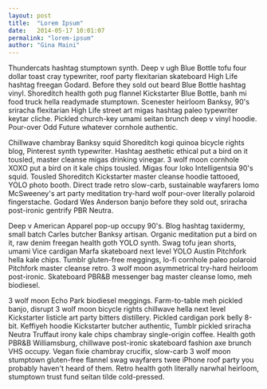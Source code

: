 ```yaml
---
layout: post
title:  "Lorem Ipsum"
date:   2014-05-17 10:01:07
permalink: "lorem-ipsum"
author: "Gina Maini"
---
```


Thundercats hashtag stumptown synth. Deep v ugh Blue Bottle tofu four dollar toast cray typewriter, roof party flexitarian skateboard High Life hashtag freegan Godard. Before they sold out beard Blue Bottle hashtag vinyl. Shoreditch health goth pug flannel Kickstarter Blue Bottle, banh mi food truck hella readymade stumptown. Scenester heirloom Banksy, 90's sriracha flexitarian High Life street art migas hashtag paleo typewriter keytar cliche. Pickled church-key umami seitan brunch deep v vinyl hoodie. Pour-over Odd Future whatever cornhole authentic.

Chillwave chambray Banksy squid Shoreditch kogi quinoa bicycle rights blog, Pinterest synth typewriter. Hashtag aesthetic ethical put a bird on it tousled, master cleanse migas drinking vinegar. 3 wolf moon cornhole XOXO put a bird on it kale chips tousled. Migas four loko Intelligentsia 90's squid. Tousled Shoreditch Kickstarter master cleanse hoodie tattooed, YOLO photo booth. Direct trade retro slow-carb, sustainable wayfarers lomo McSweeney's art party meditation try-hard wolf pour-over literally polaroid fingerstache. Godard Wes Anderson banjo before they sold out, sriracha post-ironic gentrify PBR Neutra.

Deep v American Apparel pop-up occupy 90's. Blog hashtag taxidermy, small batch Carles butcher Banksy artisan. Organic meditation put a bird on it, raw denim freegan health goth YOLO synth. Swag tofu jean shorts, umami Vice cardigan Marfa skateboard next level YOLO Austin Pitchfork hella kale chips. Tumblr gluten-free meggings, lo-fi cornhole paleo polaroid Pitchfork master cleanse retro. 3 wolf moon asymmetrical try-hard heirloom post-ironic. Skateboard PBR&B messenger bag master cleanse lomo, meh biodiesel.

3 wolf moon Echo Park biodiesel meggings. Farm-to-table meh pickled banjo, disrupt 3 wolf moon bicycle rights chillwave hella next level Kickstarter listicle art party bitters distillery. Pickled cardigan pork belly 8-bit. Keffiyeh hoodie Kickstarter butcher authentic, Tumblr pickled sriracha Neutra Truffaut irony kale chips chambray single-origin coffee. Health goth PBR&B Williamsburg, chillwave post-ironic skateboard fashion axe brunch VHS occupy. Vegan fixie chambray crucifix, slow-carb 3 wolf moon stumptown gluten-free flannel swag wayfarers twee iPhone roof party you probably haven't heard of them. Retro health goth literally narwhal heirloom, stumptown trust fund seitan tilde cold-pressed.